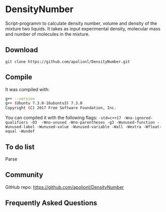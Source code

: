 
# DensityNumber

Script-programm to calculate density number, volume and density of the mixture two liquids.
It takes as input experimental density, molecular mass and number of molecules in the mixture.


## Download

` git clone https://github.com/apolionl/DensityNumber.git `


## Compile

It was compiled with:
```sh
g++ --version
g++ (Ubuntu 7.3.0-16ubuntu3) 7.3.0
Copyright (C) 2017 Free Software Foundation, Inc.
```

You can compiled it with the following flags:
`-std=c++17 -Wno-ignored-qualifiers -O3  -Wno-unused -Wno-parentheses -g3 -Wunused-function -Wunused-label -Wunused-value -Wunused-variable -Wall -Wextra -Wfloat-equal -Wundef `

## To do list

Parse

## Community


GitHub repo:
https://github.com/apolionl/DensityNumber



## Frequently Asked Questions

